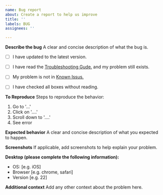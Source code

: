 ```yaml
---
name: Bug report
about: Create a report to help us improve
title: ''
labels: BUG
assignees: ''

---
```


**Describe the bug**
A clear and concise description of what the bug is.
<!-- place a "x" in-between "[]" to check the box-->
 - [ ] I have updated to the latest version.  
 - [ ] I have read the [Troubleshooting Gude.](https://github.com/Kaifungamedev/godot_local_assets_browser?tab=readme-ov-file#troubleshooting) and my problem still exists.  
 - [ ] My problem is not in [Known Issus.](https://github.com/Kaifungamedev/godot_local_assets_browser?tab=readme-ov-file#known-issues)  
 - [ ] I have checked all boxes without reading.  
  
  
**To Reproduce**
Steps to reproduce the behavior:
1. Go to '...'
2. Click on '....'
3. Scroll down to '....'
4. See error

**Expected behavior**
A clear and concise description of what you expected to happen.

**Screenshots**
If applicable, add screenshots to help explain your problem.

**Desktop (please complete the following information):**
 - OS: [e.g. iOS]
 - Browser [e.g. chrome, safari]
 - Version [e.g. 22]

**Additional context**
Add any other context about the problem here.
